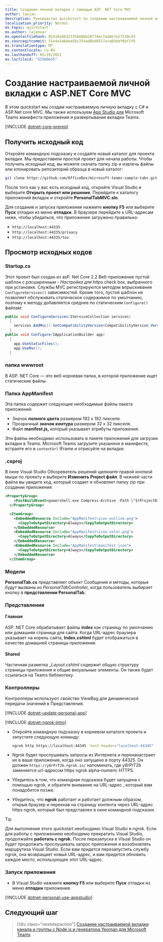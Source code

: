 ```yaml
---
title: Создание личной вкладки с помощью ASP. NET Core MVC
author: laujan
description: Руководство quickstart по созданию настраиваемой личной вкладки с помощью ASP. NET Core MVC.
localization_priority: Normal
ms.topic: quickstart
ms.author: lajanuar
ms.openlocfilehash: 01418adb32335660bb20f74ecfaa0e7e27230c93
ms.sourcegitcommit: 51e4a1464ea58c254ad6bd0317aca03ebf6bf1f6
ms.translationtype: MT
ms.contentlocale: ru-RU
ms.lasthandoff: 05/19/2021
ms.locfileid: "52566635"
---
```

# <a name="create-a-custom-personal-tab-with-aspnet-core-mvc"></a>Создание настраиваемой личной вкладки с ASP.NET Core MVC

В этом quickstart мы создам настраиваемую личную вкладку с C# и ASP.Net core MVC. Мы также используем [App Studio для](~/concepts/build-and-test/app-studio-overview.md) Microsoft Teams манифеста приложения и развертывания вкладки Teams.

[!INCLUDE [dotnet-core-prereq](~/includes/tabs/dotnet-core-prereq.md)]

## <a name="get-the-source-code"></a>Получить исходный код

Откройте командную подсказку и создайте новый каталог для проекта вкладки. Мы предоставили простой проект для начала работы. Чтобы получить исходный код, вы можете скачать папку zip и извлечь файлы или клонировать репозиторий образца в новый каталог:

``` bash
git clone https://github.com/OfficeDev/microsoft-teams-sample-tabs.git
```

После того как у вас есть исходный код, откройте Visual Studio и выберите **Открыть проект или решение**. Перейдите к каталогу приложений вкладок и откройте **PersonalTabMVC.sln**.

Для создания и запуска приложения нажмите **кнопку F5** или выберите **Пуск** отладки из меню **отладки.** В браузере перейдите к URL-адресам ниже, чтобы убедиться, что приложение загружено правильно:

* `http://localhost:44335`
* `http://localhost:44335/privacy`
* `http://localhost:44335/tou`

## <a name="review-the-source-code"></a>Просмотр исходных кодов

### <a name="startupcs"></a>Startup.cs

Этот проект был создан из asP. Net Core 2.2 Веб-приложение пустой шаблон с *расширенным - Настройка для https* check box, выбранного при установке. Службы MVC регистрируются методом впрыскивания `ConfigureServices()` зависимостей. Кроме того, пустой шаблон не позволяет обслуживать статическое содержимое по умолчанию, поэтому к методу добавляется среднее по статическим `Configure()` файлам:

``` csharp
public void ConfigureServices(IServiceCollection services)
  {
    services.AddMvc().SetCompatibilityVersion(CompatibilityVersion.Version_2_2);
  }
public void Configure(IApplicationBuilder app)
  {
    app.UseStaticFiles();
    app.UseMvc();
  }
```

### <a name="wwwroot-folder"></a>папка wwwroot

В ASP. NET Core — это веб-корневая папка, в которой приложение ищет статические файлы.

### <a name="appmanifest-folder"></a>Папка AppManifest

Эта папка содержит следующие необходимые файлы пакета приложений:

* Значок **полного цвета** размером 192 x 192 пикселя.
* Прозрачный **значок контура** размером 32 x 32 пикселя.
* Файл **manifest.js,** который указывает атрибуты приложения.

Эти файлы необходимо использовать в пакете приложений для загрузки вкладки в Teams. Microsoft Teams загрузите указанное в манифесте, встраите его в `contentUrl` IFrame и отрисуйте на вкладке.

### <a name="csproj"></a>.csproj

В окне Visual Studio Обозреватель решений щелкните правой кнопкой мыши по проекту и выберите **Изменить Project файл**. В нижней части файла вы увидите код, который создает и обновляет папку zip при создании приложения:

``` xml
<PropertyGroup>
    <PostBuildEvent>powershell.exe Compress-Archive -Path \"$(ProjectDir)AppManifest\*\" -DestinationPath \"$(TargetDir)tab.zip\" -Force</PostBuildEvent>
  </PropertyGroup>

  <ItemGroup>
    <EmbeddedResource Include="AppManifest\icon-outline.png">
      <CopyToOutputDirectory>Always</CopyToOutputDirectory>
    </EmbeddedResource>
    <EmbeddedResource Include="AppManifest\icon-color.png">
      <CopyToOutputDirectory>Always</CopyToOutputDirectory>
    </EmbeddedResource>
    <EmbeddedResource Include="AppManifest\manifest.json">
      <CopyToOutputDirectory>Always</CopyToOutputDirectory>
    </EmbeddedResource>
  </ItemGroup>
```

### <a name="models"></a>Модели

**PersonalTab.cs** представляет объект Сообщения и методы, которые будут вызваны из *PersonalTabController,* когда пользователь выбирает кнопку в **представлении PersonalTab.**

### <a name="views"></a>Представления

#### <a name="home"></a>Главная

ASP. NET Core обрабатывает файлы **index** как страницу по умолчанию или домашняя страница для сайта. Когда URL-адрес браузера указывает на корень сайта, **Index.cshtml** будет отображаться в качестве домашней страницы приложения.

#### <a name="shared"></a>Shared

Частичная разметка *_Layout.cshtml* содержит общую структуру страницы приложения и общие визуальные элементы. Он также будет ссылаться на Teams библиотеку.

### <a name="controllers"></a>Контроллеры

Контроллеры используют свойство ViewBag для динамической передачи значений в Представления.

[!INCLUDE [dotnet-update-personal-app](~/includes/tabs/dotnet-update-personal-app.md)]

[!INCLUDE [dotnet-ngrok-intro](~/includes/tabs/dotnet-ngrok-intro.md)]

* Откройте командную подсказку в корневом каталоге проекта и запустите следующую команду:

    ``` bash
    ngrok http https://localhost:44345 -host-header="localhost:44345"
    ```

* Ngrok будет прослушивать запросы из Интернета и перенанастрает их в ваше приложение, когда оно запущено в порту 44325.  Он должен `https://y8rPrT2b.ngrok.io/` напоминать, где *y8rPrT2b* заменяется url-адресом https ngrok alpha-numeric HTTPS.

* Убедитесь в том, что командная подсказка будет запущена с помощью ngrok, и обратите внимание на URL-адрес , который вам понадобится позже.

* Убедитесь, что **ngrok** работает и работает должным образом, открыв браузер и переехав на страницу контента через URL-адрес https ngrok, который был представлен в окне командной подсказки.

> [!TIP]
> Для выполнения этого quickstart необходимо Visual Studio и ngrok. Если для работы с приложением необходимо прекратить Visual Studio, продолжайте **работать с ngrok.** После перезапуска в Visual Studio он будет продолжать прослушивать запрос приложения и возобновлять маршрутиза Visual Studio. Если вам придется перезапустить службу ngrok, она возвращает новый URL-адрес, и вам придется обновить каждое место, использующее этот URL-адрес.

### <a name="run-your-application"></a>Запуск приложения

* В Visual Studio нажмите **кнопку F5** или выберите **Пуск** отладки из меню **отладки** приложения.

[!INCLUDE [dotnet-personal-use-appstudio](~/includes/tabs/dotnet-personal-use-appstudio.md)]

## <a name="next-step"></a>Следующий шаг

> [!div class="nextstepaction"]
> [Создание настраиваемой вкладки канала и группы с Node.js и генератора Yeoman для Microsoft Teams](~/tabs/quickstarts/create-channel-group-tab-node-yeoman.md)
